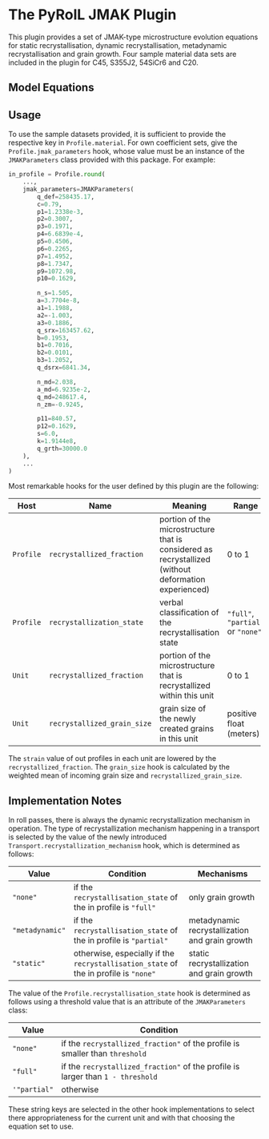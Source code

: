 # The PyRolL JMAK Plugin

This plugin provides a set of JMAK-type microstructure evolution equations for static recrystallisation, dynamic
recrystallisation, metadynamic recrystallisation and grain growth. Four sample material data sets are included in the
plugin for C45, S355J2, 54SiCr6 and C20.

## Model Equations

## Usage

To use the sample datasets provided, it is sufficient to provide the respective key in `Profile.material`. For own
coefficient sets, give the `Profile.jmak_parameters` hook, whose value must be an instance of the `JMAKParameters` class
provided with this package. For example:

```python
in_profile = Profile.round(
    ...,
    jmak_parameters=JMAKParameters(
        q_def=258435.17,
        c=0.79,
        p1=1.2338e-3,
        p2=0.3007,
        p3=0.1971,
        p4=6.6839e-4,
        p5=0.4506,
        p6=0.2265,
        p7=1.4952,
        p8=1.7347,
        p9=1072.98,
        p10=0.1629,

        n_s=1.505,
        a=3.7704e-8,
        a1=1.1988,
        a2=-1.003,
        a3=0.1886,
        q_srx=163457.62,
        b=0.1953,
        b1=0.7016,
        b2=0.0101,
        b3=1.2052,
        q_dsrx=6841.34,

        n_md=2.038,
        a_md=6.9235e-2,
        q_md=248617.4,
        n_zm=-0.9245,

        p11=840.57,
        p12=0.1629,
        s=6.0,
        k=1.9144e8,
        q_grth=30000.0
    ),
    ...
)
```

Most remarkable hooks for the user defined by this plugin are the following:

| Host      | Name                        | Meaning                                                                                              | Range                             |
|-----------|-----------------------------|------------------------------------------------------------------------------------------------------|-----------------------------------|
| `Profile` | `recrystallized_fraction`   | portion of the microstructure that is considered as recrystallized (without deformation experienced) | 0 to 1                            |
| `Profile` | `recrystallization_state`   | verbal classification of the recrystallisation state                                                 | `"full"`, `"partial"` or `"none"` |
| `Unit`    | `recrystallized_fraction`   | portion of the microstructure that is recrystallized within this unit                                | 0 to 1                            |
| `Unit`    | `recrystallized_grain_size` | grain size of the newly created grains in this unit                                                  | positive float (meters)           |

The `strain` value of out profiles in each unit are lowered by the `recrystallized_fraction`. The `grain_size` hook is
calculated by the weighted mean of incoming grain size and `recrystallized_grain_size`.

## Implementation Notes

In roll passes, there is always the dynamic recrystallization mechanism in operation. The type of recrystallization
mechanism happening in a transport is selected by the value of the newly
introduced `Transport.recrystallization_mechanism` hook, which is determined as follows:

| Value           | Condition                                                                            | Mechanisms                                     |
|-----------------|--------------------------------------------------------------------------------------|------------------------------------------------|
| `"none"`        | if the `recrystallisation_state` of the in profile is `"full"`                       | only grain growth                              |
| `"metadynamic"` | if the `recrystallisation_state` of the in profile is `"partial"`                    | metadynamic recrystallization and grain growth |
| `"static"`      | otherwise, especially if the `recrystallisation_state` of the in profile is `"none"` | static recrystallization and grain growth      |

The value of the `Profile.recrystallisation_state` hook is determined as follows using a threshold value that is an
attribute of the `JMAKParameters` class:

| Value        | Condition                                                                       |
|--------------|---------------------------------------------------------------------------------|
| `"none"`     | if the `recrystallized_fraction"` of the profile is smaller than `threshold`    |
| `"full"`     | if the `recrystallized_fraction"` of the profile is larger than `1 - threshold` |
| `'"partial"` | otherwise                                                                       |

These string keys are selected in the other hook implementations to select there appropriateness for the current unit
and with that choosing the equation set to use. 

